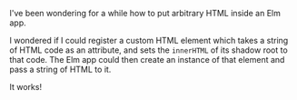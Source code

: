I've been wondering for a while how to put arbitrary HTML inside an Elm app.

I wondered if I could register a custom HTML element which takes a string of HTML code as an attribute, and sets the `innerHTML` of its shadow root to that code. The Elm app could then create an instance of that element and pass a string of HTML to it.

It works!

